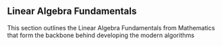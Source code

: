 ## Linear Algebra Fundamentals

This section outlines the Linear Algebra Fundamentals from Mathematics that form the backbone behind developing the modern algorithms
